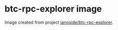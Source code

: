 btc-rpc-explorer image
===========================

Image created from project [janoside/btc-rpc-explorer](https://github.com/janoside/btc-rpc-explorer).

